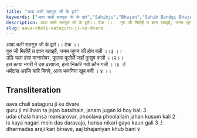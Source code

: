 ```yaml
---
title: "आवा चली सतगुरु जी के द्वारे"
keywords: ["आवा चली सतगुरु जी के द्वारे","Sahibji","Bhajan","Sahib Bandgi Bhajan","Sant Kabir Bhajan","bhajan lyrics","साहिब बंदगी भजन","भजन"]
description: आवा चली सतगुरु जी के द्वारे।। टेक ।।   गुरु जी मिलीहैं त ज्ञान बताइहैं, जनम जुगन की होय बली ।।३ ।।   उड़ि चला हंसा मान्सरोवर, फूलवा फूलैलैं जहाँ कुसुम क
slug: aava-chali-sataguru-ji-ke-dvare
---
```


  
आवा चली सतगुरु जी के द्वारे।। टेक ।।  
गुरु जी मिलीहैं त ज्ञान बताइहैं, जनम जुगन की होय बली ।।३ ।।  
उड़ि चला हंसा मान्सरोवर, फूलवा फूलैलैं जहाँ कुसुम कली ।।२।।  
इस काया नगरी में दस दरवाजा, हंसा निकरि गयो कौन गली ।।३ ।!  
धर्मदास अरजि करि बिनवे, आज भजनियां खुब बनी । ४ ।।  


## Transliteration

  
aava chali sataguru ji ke dvare     
guru ji milihain ta jnjan bataihain, janam jugan ki hoy bali  3    
udai chala hansa mansarovar, phoolava phoolailain jahan kusum kali  2   
is kaya nagari mein das daravaja, hansa nikari gayo kaun gali  3 .!  
dharmadas araji kari binave, aaj bhajaniyan khub bani ४    

  